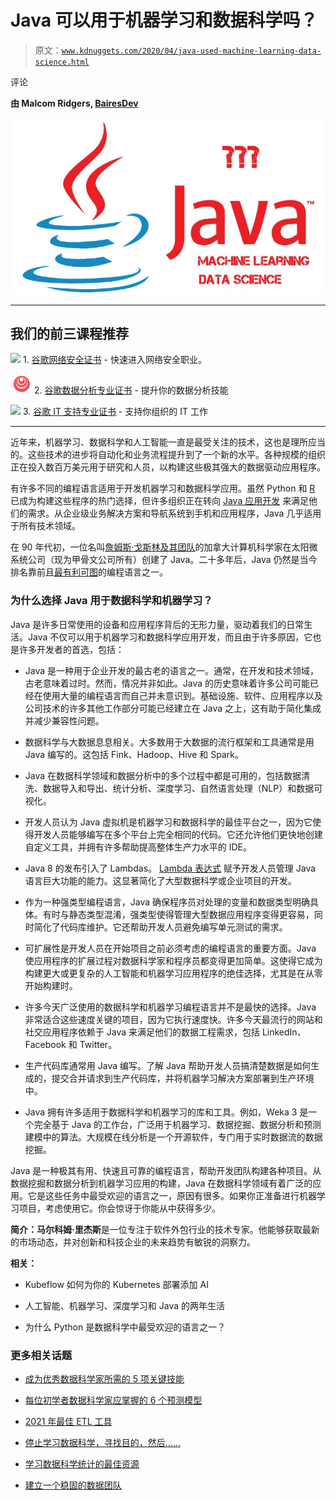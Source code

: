 # Java 可以用于机器学习和数据科学吗？

> 原文：[`www.kdnuggets.com/2020/04/java-used-machine-learning-data-science.html`](https://www.kdnuggets.com/2020/04/java-used-machine-learning-data-science.html)

评论

**由 Malcom Ridgers, [BairesDev](https://www.bairesdev.com/)**

![Figure](img/6e1133d9d492d720886fd61769eb6ff8.png)

* * *

## 我们的前三课程推荐

![](img/0244c01ba9267c002ef39d4907e0b8fb.png) 1\. [谷歌网络安全证书](https://www.kdnuggets.com/google-cybersecurity) - 快速进入网络安全职业。

![](img/e225c49c3c91745821c8c0368bf04711.png) 2\. [谷歌数据分析专业证书](https://www.kdnuggets.com/google-data-analytics) - 提升你的数据分析技能

![](img/0244c01ba9267c002ef39d4907e0b8fb.png) 3\. [谷歌 IT 支持专业证书](https://www.kdnuggets.com/google-itsupport) - 支持你组织的 IT 工作

* * *

近年来，机器学习、数据科学和人工智能一直是最受关注的技术，这也是理所应当的。这些技术的进步将自动化和业务流程提升到了一个新的水平。各种规模的组织正在投入数百万美元用于研究和人员，以构建这些极其强大的数据驱动应用程序。

有许多不同的编程语言适用于开发机器学习和数据科学应用。虽然 Python 和 [R](https://www.r-project.org/about.html) 已成为构建这些程序的热门选择，但许多组织正在转向 [Java 应用开发](https://www.bairesdev.com/insights/java-development-services/?utm_source=kdnuggets&utm_medium=link&utm_campaign=content&utm_content=middle) 来满足他们的需求。从企业级业务解决方案和导航系统到手机和应用程序，Java 几乎适用于所有技术领域。

在 90 年代初，一位名叫[詹姆斯·戈斯林及其团队](https://www.oracle.com/technetwork/java/javase/overview/javahistory-index-198355.html)的加拿大计算机科学家在太阳微系统公司（现为甲骨文公司所有）创建了 Java。二十多年后，Java 仍然是当今排名靠前且[最有利可图](https://blog.edx.org/the-4-most-lucrative-programming-skills-you-can-learn-online/)的编程语言之一。

### 为什么选择 Java 用于数据科学和机器学习？

Java 是许多日常使用的设备和应用程序背后的无形力量，驱动着我们的日常生活。Java 不仅可以用于机器学习和数据科学应用开发，而且由于许多原因，它也是许多开发者的首选，包括：

+   Java 是一种用于企业开发的最古老的语言之一。通常，在开发和技术领域，古老意味着过时。然而，情况并非如此。Java 的历史意味着许多公司可能已经在使用大量的编程语言而自己并未意识到。基础设施、软件、应用程序以及公司技术的许多其他工作部分可能已经建立在 Java 之上，这有助于简化集成并减少兼容性问题。

+   数据科学与大数据息息相关。大多数用于大数据的流行框架和工具通常是用 Java 编写的。这包括 Fink、Hadoop、Hive 和 Spark。

+   Java 在数据科学领域和数据分析中的多个过程中都是可用的，包括数据清洗、数据导入和导出、统计分析、深度学习、自然语言处理（NLP）和数据可视化。

+   开发人员认为 Java 虚拟机是机器学习和数据科学的最佳平台之一，因为它使得开发人员能够编写在多个平台上完全相同的代码。它还允许他们更快地创建自定义工具，并拥有许多帮助提高整体生产力水平的 IDE。

+   Java 8 的发布引入了 Lambdas。 [Lambda 表达式](https://docs.oracle.com/javase/tutorial/java/javaOO/lambdaexpressions.html) 赋予开发人员管理 Java 语言巨大功能的能力。这显著简化了大型数据科学或企业项目的开发。

+   作为一种强类型编程语言，Java 确保程序员对处理的变量和数据类型明确具体。有时与静态类型混淆，强类型使得管理大型数据应用程序变得更容易，同时简化了代码库维护。它还帮助开发人员避免编写单元测试的需求。

+   可扩展性是开发人员在开始项目之前必须考虑的编程语言的重要方面。Java 使应用程序的扩展过程对数据科学家和程序员都变得更加简单。这使得它成为构建更大或更复杂的人工智能和机器学习应用程序的绝佳选择，尤其是在从零开始构建时。

+   许多今天广泛使用的数据科学和机器学习编程语言并不是最快的选择。Java 非常适合这些速度关键的项目，因为它执行速度快。许多今天最流行的网站和社交应用程序依赖于 Java 来满足他们的数据工程需求，包括 LinkedIn、Facebook 和 Twitter。

+   生产代码库通常用 Java 编写。了解 Java 帮助开发人员搞清楚数据是如何生成的，提交合并请求到生产代码库，并将机器学习解决方案部署到生产环境中。

+   Java 拥有许多适用于数据科学和机器学习的库和工具。例如，Weka 3 是一个完全基于 Java 的工作台，广泛用于机器学习、数据挖掘、数据分析和预测建模中的算法。大规模在线分析是一个开源软件，专门用于实时数据流的数据挖掘。

Java 是一种极其有用、快速且可靠的编程语言，帮助开发团队构建各种项目。从数据挖掘和数据分析到机器学习应用的构建，Java 在数据科学领域有着广泛的应用。它是这些任务中最受欢迎的语言之一，原因有很多。如果你正准备进行机器学习项目，考虑使用它。你会惊讶于你能从中获得多少。

**简介：马尔科姆·里杰斯**是一位专注于软件外包行业的技术专家。他能够获取最新的市场动态，并对创新和科技企业的未来趋势有敏锐的洞察力。

**相关：**

+   Kubeflow 如何为你的 Kubernetes 部署添加 AI

+   人工智能、机器学习、深度学习和 Java 的两年生活

+   为什么 Python 是数据科学中最受欢迎的语言之一？

### 更多相关话题

+   [成为优秀数据科学家所需的 5 项关键技能](https://www.kdnuggets.com/2021/12/5-key-skills-needed-become-great-data-scientist.html)

+   [每位初学者数据科学家应掌握的 6 个预测模型](https://www.kdnuggets.com/2021/12/6-predictive-models-every-beginner-data-scientist-master.html)

+   [2021 年最佳 ETL 工具](https://www.kdnuggets.com/2021/12/mozart-best-etl-tools-2021.html)

+   [停止学习数据科学，寻找目的，然后……](https://www.kdnuggets.com/2021/12/stop-learning-data-science-find-purpose.html)

+   [学习数据科学统计的最佳资源](https://www.kdnuggets.com/2021/12/springboard-top-resources-learn-data-science-statistics.html)

+   [建立一个稳固的数据团队](https://www.kdnuggets.com/2021/12/build-solid-data-team.html)
